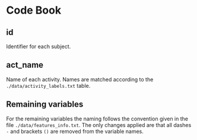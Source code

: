 Code Book
=========

id
--
Identifier for each subject.

act_name
--------

Name of each activity. Names are matched according to the
`./data/activity_labels.txt` table.


Remaining variables
-------------------

For the remaining variables the naming follows the convention given in the file
 `./data/features_info.txt`. The only changes applied are that all dashes `-`
 and brackets `()` are removed from the variable names.